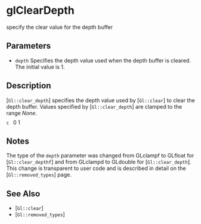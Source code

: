 # glClearDepth
specify the clear value for the depth buffer

## Parameters
- `depth`
  Specifies the depth value used when the depth buffer is cleared. The
  initial value is 1.

## Description
[`Gl::clear_depth`] specifies the depth value used by [`Gl::clear`] to
  clear the depth buffer. Values specified by [`Gl::clear_depth`] are
  clamped to the range $None$. $$ $$ ```c ``` 0 1

## Notes
The type of the `depth` parameter was changed from GLclampf to GLfloat
  for [`Gl::clear_depthf`] and from GLclampd to GLdouble for
  [`Gl::clear_depth`]. This change is transparent to user code and is
  described in detail on the [`Gl::removed_types`] page.

## See Also
- [`Gl::clear`]
- [`Gl::removed_types`]

